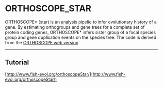 # ORTHOSCOPE_STAR   
ORTHOSCOPE* (star) is an analysis pipelie to infer evolutionary history of a gene. By estimating orthogroups and gene trees for a complete set of protein coding genes, ORTHOSCOPE* infers sister group of a focal species group and gene duplication events on the species tree. The code is derived from the [ORTHOSCOPE web version](https://github.com/jun-inoue/orthoscope).


---

## Tutorial
[http://www.fish-evol.org/orthoscopeStar/](http://www.fish-evol.org/orthoscopeStar/)


<br />  

